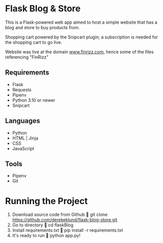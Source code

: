 # Flask Blog & Store

This is a Flask-powered web app aimed to host a simple website that has a blog and store to buy products from. 

Shopping cart powered by the Snipcart plugin; a subscription is needed for the shopping cart to go live.

Website was live at the domain www.finrizz.com, hence some of the files referencing "FinRizz"

## Requirements
- Flask
- Requests
- Pipenv
- Python 3.10 or newer
- Snipcart

## Languages
- Python
- HTML | Jinja
- CSS
- JavaScript

## Tools
- Pipenv
- Git

# Running the Project
1. Download source code from Github 💾 git clone https://github.com/derekeklund/flask-blog-store.git
2. Go to directory 📁 cd flaskBlog
3. Install requirements.txt 🔽 pip install -r requirements.txt
4. It's ready to run 🎉 python app.py!
